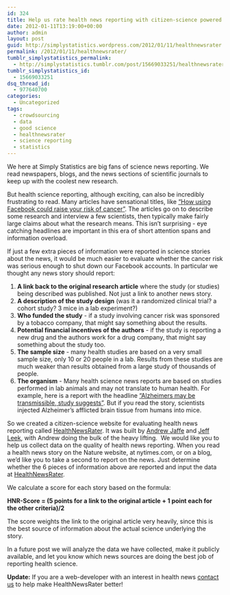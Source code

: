 ```yaml
---
id: 324
title: Help us rate health news reporting with citizen-science powered http://www.healthnewsrater.com
date: 2012-01-11T13:19:00+00:00
author: admin
layout: post
guid: http://simplystatistics.wordpress.com/2012/01/11/healthnewsrater
permalink: /2012/01/11/healthnewsrater/
tumblr_simplystatistics_permalink:
  - http://simplystatistics.tumblr.com/post/15669033251/healthnewsrater
tumblr_simplystatistics_id:
  - 15669033251
dsq_thread_id:
  - 977640700
categories:
  - Uncategorized
tags:
  - crowdsourcing
  - data
  - good science
  - healthnewsrater
  - science reporting
  - statistics
---
```

We here at Simply Statistics are big fans of science news reporting. We read newspapers, blogs, and the news sections of scientific journals to keep up with the coolest new research. 

But health science reporting, although exciting, can also be incredibly frustrating to read. Many articles have sensational titles, like <a href="http://www.dailymail.co.uk/health/article-1149207/How-using-Facebook-raise-risk-cancer.html" target="_blank">&#8220;How using Facebook could raise your risk of cancer&#8221;</a>. The articles go on to describe some research and interview a few scientists, then typically make fairly large claims about what the research means. This isn&#8217;t surprising - eye catching headlines are important in this era of short attention spans and information overload. 

If just a few extra pieces of information were reported in science stories about the news, it would be much easier to evaluate whether the cancer risk was serious enough to shut down our Facebook accounts. In particular we thought any news story should report:

  1. **A link back to the original research article** where the study (or studies) being described was published. Not just a link to another news story. 
  2. **A description of the study design** (was it a randomized clinical trial? a cohort study? 3 mice in a lab experiment?)
  3. **Who funded the study** - if a study involving cancer risk was sponsored by a tobacco company, that might say something about the results.
  4. **Potential financial incentives of the authors** - if the study is reporting a new drug and the authors work for a drug company, that might say something about the study too. 
  5. **The sample size** - many health studies are based on a very small sample size, only 10 or 20 people in a lab. Results from these studies are much weaker than results obtained from a large study of thousands of people. 
  6. **The organism** - Many health science news reports are based on studies performed in lab animals and may not translate to human health. For example, here is a report with the headline <a href="http://www.msnbc.msn.com/id/44779621/ns/health-alzheimers_disease/t/alzheimers-may-be-transmissible-study-suggests/" target="_blank">&#8220;Alzheimers may be transmissible, study suggests&#8221;</a>. But if you read the story, scientists injected Alzheimer&#8217;s afflicted brain tissue from humans into mice. 

So we created a citizen-science website for evaluating health news reporting called <a href="http://healthnewsrater.com" target="_blank">HealthNewsRater</a>. It was built by <a href="http://www.biostat.jhsph.edu/~ajaffe/" target="_blank">Andrew Jaffe</a> and <a href="http://www.biostat.jhsph.edu/~jleek/research.html" target="_blank">Jeff Leek</a>, with Andrew doing the bulk of the heavy lifting.  We would like you to help us collect data on the quality of health news reporting. When you read a health news story on the Nature website, at nytimes.com, or on a blog, we&#8217;d like you to take a second to report on the news. Just determine whether the 6 pieces of information above are reported and input the data at <a href="http://healthnewsrater.com" target="_blank">HealthNewsRater</a>.

We calculate a score for each story based on the formula:

**HNR-Score = (5 points for a link to the original article + 1 point each for the other criteria)/2**

The score weights the link to the original article very heavily, since this is the best source of information about the actual science underlying the story. 

In a future post we will analyze the data we have collected, make it publicly available, and let you know which news sources are doing the best job of reporting health science. 

**Update:** If you are a web-developer with an interest in health news <a href="mailto:healthnewsrater@gmail.com" target="_blank">contact us</a> to help make HealthNewsRater better! 